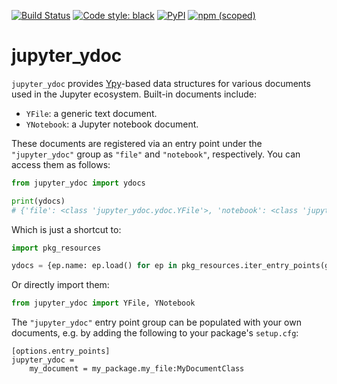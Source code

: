 [![Build Status](https://github.com/jupyter-server/jupyter_ydoc/workflows/Tests/badge.svg)](https://github.com/jupyter-server/jupyter_ydoc/actions)
[![Code style: black](https://img.shields.io/badge/code%20style-black-000000.svg)](https://github.com/psf/black)
[![PyPI](https://img.shields.io/pypi/v/jupyter-ydoc)](https://pypi.org/project/jupyter-ydoc/)
[![npm (scoped)](https://img.shields.io/npm/v/@jupyter/ydoc)](https://www.npmjs.com/package/@jupyter/ydoc)

# jupyter_ydoc

`jupyter_ydoc` provides [Ypy](https://github.com/y-crdt/ypy)-based data structures for various
documents used in the Jupyter ecosystem. Built-in documents include:
- `YFile`: a generic text document.
- `YNotebook`: a Jupyter notebook document.

These documents are registered via an entry point under the `"jupyter_ydoc"` group as `"file"` and
`"notebook"`, respectively. You can access them as follows:

```py
from jupyter_ydoc import ydocs

print(ydocs)
# {'file': <class 'jupyter_ydoc.ydoc.YFile'>, 'notebook': <class 'jupyter_ydoc.ydoc.YNotebook'>}
```

Which is just a shortcut to:

```py
import pkg_resources

ydocs = {ep.name: ep.load() for ep in pkg_resources.iter_entry_points(group="jupyter_ydoc")}
```

Or directly import them:
```py
from jupyter_ydoc import YFile, YNotebook
```

The `"jupyter_ydoc"` entry point group can be populated with your own documents, e.g. by adding the
following to your package's `setup.cfg`:

```
[options.entry_points]
jupyter_ydoc =
    my_document = my_package.my_file:MyDocumentClass
```
